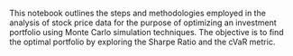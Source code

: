 This notebook outlines the steps and methodologies employed in the analysis of stock price data for the purpose of optimizing an investment portfolio using Monte Carlo simulation techniques. The objective is to find the optimal portfolio by exploring the Sharpe Ratio and the cVaR metric.

